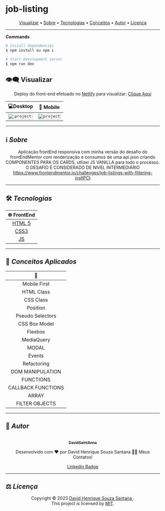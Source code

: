 # job-listing
<p align="center">
 <a href="#eye_speech_bubble-visualizar">Visualizar</a> •
 <a href="#information_source-sobre">Sobre</a> •
 <a href="#hammer_and_wrench-tecnologias">Tecnologias</a> • 
 <a href="#brain-conceitos-aplicados">Conceitos</a> •
 <a href="#boy-autor">Autor</a> •
 <a href="#balance_scale-licença">Licença</a>
</p>

---

**Commands**

```bash
# Install dependencies
$ npm install ou npm i

# Start development server
$ npm run dev

```

## :eye_speech_bubble: **Visualizar**

<div align="center">

Deploy do front-end efetuado no [Netlify](https://www.netlify.com/) para visualizar: [Clique Aqui](https://david-job-listening-solution.netlify.app/)

|                             :computer:Desktop                             |                             :iphone: Mobile                              |
| :-----------------------------------------------------------------------: | :----------------------------------------------------------------------: |
| <kbd>  <img alt="project" src="images/desktop.PNG" width="100%"></kbd> | <kbd><img alt="project" src="images/mobile.PNG" width="100%"></kbd> |
</div>
  
---

## :information_source: _Sobre_

<div align="center">

Aplicação frontEnd responsiva com minha versão do desafio do frontEndMentor com renderização e consumos de uma api.json criando COMPONENTES PARA OS CARDS, utlizei JS VANILLA para todo o processo. O DESAFIO É CONSIDERADO DE NIVEL INTERMEDIÁRIO https://www.frontendmentor.io/challenges/job-listings-with-filtering-ivstIPCt

---

</div>

## :hammer_and_wrench: _Tecnologias_

<div align="center">

| :globe_with_meridians: FrontEnd |
| :-----------------------------: |
| [HTML 5](https://www.w3schools.com/html/) |
| [CSS3](https://www.w3schools.com/css/) |
| [JS](https://www.w3schools.com/js/) |

</div>

---

## :brain: _Conceitos Aplicados_

<div align="center">

|  :page_facing_up:  |
| :----------------: |
|    Mobile First    |
|     HTML Class     |
|     CSS Class      |
|      Position      |
|  Pseudo Selectors  |
|   CSS Box Model    |
|      Flexbox       |
|     MediaQuery     |
|      MODAL         |
|    Events          |
| Refactoring        |
|DOM MANIPULATION    |
|FUNCTIONS           |
|CALLBACK FUNCTIONS|
| ARRAY|
|FILTER OBJECTS|




</div>

---



## :boy: _Autor_

<div align="center">

<a href="https://github.com/DavidSaintAnna">
 <br/>
 <sub><b>DavidSaintAnna</b></sub>
</a>

Desenvolvido com ❤️ por David Henrique Souza Santana 👋🏽 Meus Contatos!

[Linkedin Badge](https://www.linkedin.com/in/david-santana-09a0a5238/)

</div>

---

## :balance_scale: _Licença_

<div align="center">

Copyright ©️ 2023 [David Henrique Souza Santana ](https://github.com/DavidSaintAnna).<br />
This project is licensed by [MIT](./LICENSE).
